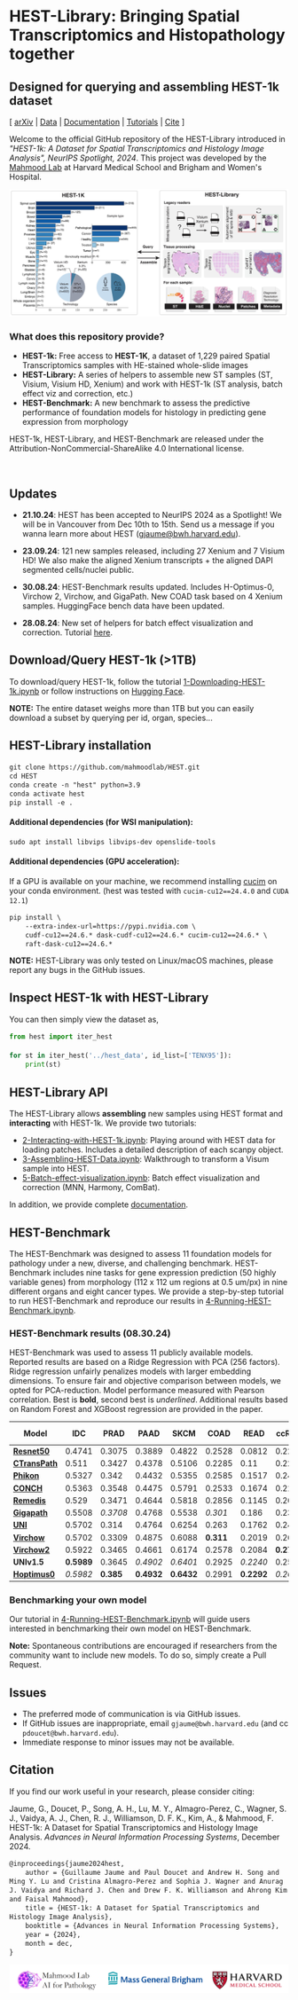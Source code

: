 # HEST-Library: Bringing Spatial Transcriptomics and Histopathology together
## Designed for querying and assembling HEST-1k dataset 

\[ [arXiv](https://arxiv.org/abs/2406.16192) | [Data](https://huggingface.co/datasets/MahmoodLab/hest) | [Documentation](https://hest.readthedocs.io/en/latest/) | [Tutorials](https://github.com/mahmoodlab/HEST/tree/main/tutorials) | [Cite](https://github.com/mahmoodlab/hest?tab=readme-ov-file#citation) \]
<!-- [ArXiv (stay tuned)]() | [Interactive Demo](http://clam.mahmoodlab.org) | [Cite](#reference) -->

Welcome to the official GitHub repository of the HEST-Library introduced in *"HEST-1k: A Dataset for Spatial Transcriptomics and Histology Image Analysis", NeurIPS Spotlight, 2024*. This project was developed by the [Mahmood Lab](https://faisal.ai/) at Harvard Medical School and Brigham and Women's Hospital. 

<img src="figures/fig1a.jpeg" />

<br/>

### What does this repository provide?
- **HEST-1k:** Free access to <b>HEST-1K</b>, a dataset of 1,229 paired Spatial Transcriptomics samples with HE-stained whole-slide images 
- **HEST-Library:** A series of helpers to assemble new ST samples (ST, Visium, Visium HD, Xenium) and work with HEST-1k (ST analysis, batch effect viz and correction, etc.)
- **HEST-Benchmark:** A new benchmark to assess the predictive performance of foundation models for histology in predicting gene expression from morphology 

HEST-1k, HEST-Library, and HEST-Benchmark are released under the Attribution-NonCommercial-ShareAlike 4.0 International license. 

<br/>

## Updates

- **21.10.24**: HEST has been accepted to NeurIPS 2024 as a Spotlight! We will be in Vancouver from Dec 10th to 15th. Send us a message if you wanna learn more about HEST (gjaume@bwh.harvard.edu). 

- **23.09.24**: 121 new samples released, including 27 Xenium and 7 Visium HD! We also make the aligned Xenium transcripts + the aligned DAPI segmented cells/nuclei public.

- **30.08.24**: HEST-Benchmark results updated. Includes H-Optimus-0, Virchow 2, Virchow, and GigaPath. New COAD task based on 4 Xenium samples. HuggingFace bench data have been updated. 

- **28.08.24**: New set of helpers for batch effect visualization and correction. Tutorial [here](https://github.com/mahmoodlab/HEST/blob/main/tutorials/5-Batch-effect-visualization.ipynb). 

## Download/Query HEST-1k (>1TB)

To download/query HEST-1k, follow the tutorial [1-Downloading-HEST-1k.ipynb](https://github.com/mahmoodlab/HEST/blob/main/tutorials/1-Downloading-HEST-1k.ipynb) or follow instructions on [Hugging Face](https://huggingface.co/datasets/MahmoodLab/hest).

**NOTE:** The entire dataset weighs more than 1TB but you can easily download a subset by querying per id, organ, species...


## HEST-Library installation

```
git clone https://github.com/mahmoodlab/HEST.git
cd HEST
conda create -n "hest" python=3.9
conda activate hest
pip install -e .
```

#### Additional dependencies (for WSI manipulation):
```
sudo apt install libvips libvips-dev openslide-tools
```

#### Additional dependencies (GPU acceleration):
If a GPU is available on your machine, we recommend installing [cucim](https://docs.rapids.ai/install) on your conda environment. (hest was tested with `cucim-cu12==24.4.0` and `CUDA 12.1`)
```
pip install \
    --extra-index-url=https://pypi.nvidia.com \
    cudf-cu12==24.6.* dask-cudf-cu12==24.6.* cucim-cu12==24.6.* \
    raft-dask-cu12==24.6.*
```

**NOTE:** HEST-Library was only tested on Linux/macOS machines, please report any bugs in the GitHub issues.

## Inspect HEST-1k with HEST-Library

You can then simply view the dataset as, 

```python
from hest import iter_hest

for st in iter_hest('../hest_data', id_list=['TENX95']):
    print(st)
```

## HEST-Library API

The HEST-Library allows **assembling** new samples using HEST format and **interacting** with HEST-1k. We provide two tutorials:

- [2-Interacting-with-HEST-1k.ipynb](https://github.com/mahmoodlab/HEST/tree/main/tutorials/2-Interacting-with-HEST-1k.ipynb): Playing around with HEST data for loading patches. Includes a detailed description of each scanpy object. 
- [3-Assembling-HEST-Data.ipynb](https://github.com/mahmoodlab/HEST/tree/main/tutorials/3-Assembling-HEST-Data.ipynb): Walkthrough to transform a Visum sample into HEST.
- [5-Batch-effect-visualization.ipynb](https://github.com/mahmoodlab/HEST/blob/main/tutorials/5-Batch-effect-visualization.ipynb): Batch effect visualization and correction (MNN, Harmony, ComBat).

In addition, we provide complete [documentation](https://hest.readthedocs.io/en/latest/).

## HEST-Benchmark

The HEST-Benchmark was designed to assess 11 foundation models for pathology under a new, diverse, and challenging benchmark. HEST-Benchmark includes nine tasks for gene expression prediction (50 highly variable genes) from morphology (112 x 112 um regions at 0.5 um/px) in nine different organs and eight cancer types. We provide a step-by-step tutorial to run HEST-Benchmark and reproduce our results in [4-Running-HEST-Benchmark.ipynb](https://github.com/mahmoodlab/HEST/tree/main/tutorials/4-Running-HEST-Benchmark.ipynb).

### HEST-Benchmark results (08.30.24)

HEST-Benchmark was used to assess 11 publicly available models.
Reported results are based on a Ridge Regression with PCA (256 factors). Ridge regression unfairly penalizes models with larger embedding dimensions. To ensure fair and objective comparison between models, we opted for PCA-reduction. 
Model performance measured with Pearson correlation. Best is **bold**, second best
is _underlined_. Additional results based on Random Forest and XGBoost regression are provided in the paper. 

| Model                  | IDC    | PRAD   | PAAD   | SKCM   | COAD   | READ   | ccRCC  | LUAD   | LYMPH IDC | Average |
|------------------------|--------|--------|--------|--------|--------|--------|--------|--------|-----------|---------|
| **[Resnet50](https://arxiv.org/abs/1512.03385)**      | 0.4741 | 0.3075 | 0.3889 | 0.4822 | 0.2528 | 0.0812 | 0.2231 | 0.4917 | 0.2322    | 0.326   |
| **[CTransPath](https://www.sciencedirect.com/science/article/abs/pii/S1361841522002043)**         | 0.511  | 0.3427 | 0.4378 | 0.5106 | 0.2285 | 0.11   | 0.2279 | 0.4985 | 0.2353    | 0.3447  |
| **[Phikon](https://huggingface.co/owkin/phikon)**            | 0.5327 | 0.342  | 0.4432 | 0.5355 | 0.2585 | 0.1517 | 0.2423 | 0.5468 | 0.2373    | 0.3656  |
| **[CONCH](https://huggingface.co/MahmoodLab/CONCH)**             | 0.5363 | 0.3548 | 0.4475 | 0.5791 | 0.2533 | 0.1674 | 0.2179 | 0.5312 | 0.2507    | 0.3709  |
| **[Remedis](https://arxiv.org/abs/2205.09723)**            | 0.529  | 0.3471 | 0.4644 | 0.5818 | 0.2856 | 0.1145 | 0.2647 | 0.5336 | 0.2473    | 0.3742  |
| **[Gigapath](https://huggingface.co/prov-gigapath/prov-gigapath)**          | 0.5508 | _0.3708_ | 0.4768 | 0.5538 | _0.301_ | 0.186 | 0.2391 | 0.5399 | 0.2493    | 0.3853  |
| **[UNI](https://huggingface.co/MahmoodLab/UNI)**                | 0.5702 | 0.314  | 0.4764 | 0.6254 | 0.263  | 0.1762 | 0.2427 | 0.5511 | 0.2565    | 0.3862  |
| **[Virchow](https://huggingface.co/paige-ai/Virchow)**            | 0.5702 | 0.3309 | 0.4875 | 0.6088 | **0.311** | 0.2019 | 0.2637 | 0.5459 | 0.2594    | 0.3977  |
| **[Virchow2](https://huggingface.co/paige-ai/Virchow2)**           | 0.5922 | 0.3465 | 0.4661 | 0.6174 | 0.2578 | 0.2084 | **0.2788** | **0.5605** | 0.2582    | 0.3984  |
| **UNIv1.5**            | **0.5989** | 0.3645 | _0.4902_ | _0.6401_ | 0.2925 | _0.2240_ | 0.2522 | _0.5586_ | **0.2597** | _0.4090_ |
| **[Hoptimus0](https://github.com/bioptimus/releases/blob/main/models/h-optimus/v0/LICENSE.md)**        | _0.5982_ | **0.385** | **0.4932** | **0.6432** | 0.2991 | **0.2292** | _0.2654_ | 0.5582 | _0.2595_ | **0.4146** |


### Benchmarking your own model

Our tutorial in [4-Running-HEST-Benchmark.ipynb](https://github.com/mahmoodlab/HEST/tree/main/tutorials/4-Running-HEST-Benchmark.ipynb) will guide users interested in benchmarking their own model on HEST-Benchmark.

**Note:** Spontaneous contributions are encouraged if researchers from the community want to include new models. To do so, simply create a Pull Request. 

## Issues 
- The preferred mode of communication is via GitHub issues.
- If GitHub issues are inappropriate, email `gjaume@bwh.harvard.edu` (and cc `pdoucet@bwh.harvard.edu`). 
- Immediate response to minor issues may not be available.

## Citation

If you find our work useful in your research, please consider citing:

Jaume, G., Doucet, P., Song, A. H., Lu, M. Y., Almagro-Perez, C., Wagner, S. J., Vaidya, A. J., Chen, R. J., Williamson, D. F. K., Kim, A., & Mahmood, F. HEST-1k: A Dataset for Spatial Transcriptomics and Histology Image Analysis. _Advances in Neural Information Processing Systems_, December 2024.

```
@inproceedings{jaume2024hest,
    author = {Guillaume Jaume and Paul Doucet and Andrew H. Song and Ming Y. Lu and Cristina Almagro-Perez and Sophia J. Wagner and Anurag J. Vaidya and Richard J. Chen and Drew F. K. Williamson and Ahrong Kim and Faisal Mahmood},
    title = {HEST-1k: A Dataset for Spatial Transcriptomics and Histology Image Analysis},
    booktitle = {Advances in Neural Information Processing Systems},
    year = {2024},
    month = dec,
}

```

<img src=docs/joint_logo.png> 
